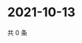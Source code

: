 # 2021-10-13

共 0 条

<!-- BEGIN WEIBO -->
<!-- 最后更新时间 Wed Oct 13 2021 11:14:46 GMT+0800 (China Standard Time) -->

<!-- END WEIBO -->
